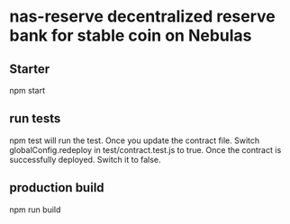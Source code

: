 # nas-reserve decentralized reserve bank for stable coin on Nebulas

## Starter
npm start

## run tests

npm test 
will run the test. Once you update the contract file. Switch globalConfig.redeploy in test/contract.test.js to true. Once the contract is successfully deployed. Switch it to false.  

## production build
npm run build
